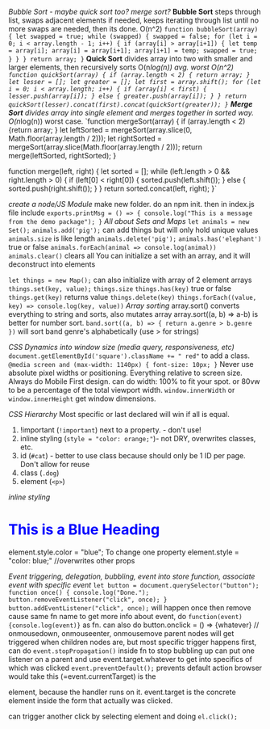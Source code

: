 *Bubble Sort - maybe quick sort too? merge sort?*
  __Bubble Sort__ steps through list, swaps adjacent elements if needed, keeps iterating through list
  until no more swaps are needed, then its done. O(n^2)
  `function bubbleSort(array) {
    let swapped = true;
    while (swapped) {
      swapped = false;
      for (let i = 0; i < array.length - 1; i++) {
        if (array[i] > array[i+1]) {
          let temp = array[i];
          array[i] = array[i+1];
          array[i+1] = temp;
          swapped = true;
        }
      }
    }
    return array;
  }`
  __Quick Sort__ divides array into two with smaller and larger elements, then
  recursively sorts O(n*log(n)) avg.  worst O(n^2)
  `function quickSort(array) {
    if (array.length < 2) {
      return array;
    }
    let lesser = [];
    let greater = [];
    let first = array.shift();
    for (let i = 0; i < array.length; i++) {
      if (array[i] < first) {
        lesser.push(array[i]);
      } else {
        greater.push(array[i]);
      }
    }
    return quickSort(lesser).concat(first).concat(quickSort(greater));
  }`
  __Merge Sort__ divides array into single element and merges together in sorted way.
  O(n*log(n)) worst case.
  `function mergeSort(array) {
    if (array.length < 2) {return array; }
    let leftSorted = mergeSort(array.slice(0, Math.floor(array.length / 2)));
    let rightSorted = mergeSort(array.slice(Math.floor(array.length / 2)));
    return merge(leftSorted, rightSorted);
  }

  function merge(left, right) {
    let sorted = [];
    while (left.length > 0 && right.length > 0) {
      if (left[0] < right[0]) {
        sorted.push(left.shift());
      } else {
        sorted.push(right.shift());
      }
    }
    return sorted.concat(left, right);
  }`

*create a node/JS Module*
  make new folder.  do an npm init.  then in index.js file include
  `exports.printMsg = () => {
  console.log("This is a message from the demo package");
  }`
*All about Sets and Maps*
  `let animals = new Set();`
  `animals.add('pig');` can add things but will only hold unique values
  `animals.size` is like length
  `animals.delete('pig');`
  `animals.has('elephant')` true or false
  `animals.forEach(animal => console.log(animal))`
  `animals.clear()` clears all
  You can initialize a set with an array, and it will deconstruct into elements

  `let things = new Map();` can also initialize with array of 2 element arrays
  `things.set(key, value);`
  `things.size`
  `things.has(key)` true or false
  `things.get(key)` returns value
  `things.delete(key)`
  `things.forEach((value, key) => console.log(key, value))`
*Array sorting*
array.sort() converts everything to string and sorts, also mutates array
array.sort((a, b) => a-b) is better for number sort.
`band.sort((a, b) => {
  return a.genre > b.genre
  })` will sort band genre's alphabetically (use > for strings)

*CSS Dynamics into window size (media query, responsiveness, etc)*
`document.getElementById('square').className += " red"` to add a class.
`@media screen and (max-width: 1140px) {
  font-size: 10px;
}`
Never use absolute pixel widths or positioning.  Everything relative to screen size.
Always do Mobile First design.
can do width: 100% to fit your spot. or 80vw to be a percentage of the total viewport width.
`window.innerWidth` or `window.innerHeight` get window dimensions.

*CSS Hierarchy*
Most specific or last declared will win if all is equal.
1. !important (`!important`) next to a property. - don't use!
2. inline styling (`style = "color: orange;"`)- not DRY, overwrites classes, etc.
3. id (`#cat`) - better to use class because should only be 1 ID per page. Don't allow for reuse
4. class (`.dog`)
5. element (`<p>`)

*inline styling*
<h1 style="color:blue;">This is a Blue Heading</h1>
element.style.color = "blue"; To change one property
element.style = "color: blue;" //overwrites other props

*Event triggering, delegation, bubbling, event into store function, associate event with specific event*
`let button = document.querySelector("button");
 function once() {
   console.log("Done.");
   button.removeEventListener("click", once);
 }
button.addEventListener("click", once);` will happen once then remove cause same fn name
to get more info about event, do `function(event) {console.log(event)}` as fn.
can also do button.onclick = () => {whatever} // onmousedown, onmouseenter, onmousemove
parent nodes will get triggered when children nodes are, but most specific trigger happens first,
can do `event.stopPropagation()` inside fn to stop bubbling up
can put one listener on a parent and use event.target.whatever to get into specifics of which was clicked
`event.preventDefault();` prevents default action browser would take
this (=event.currentTarget) is the <form> element, because the handler runs on it.
event.target is the concrete element inside the form that actually was clicked.

can trigger another click by selecting element and doing `el.click();`

